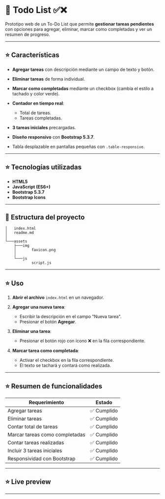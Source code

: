# 📝 Todo List ✅❌

Prototipo web de un To-Do List que permite **gestionar tareas pendientes** con opciones para agregar, eliminar, marcar como completadas y ver un resumen de progreso.

---

## ⭐ Características

* **Agregar tareas** con descripción mediante un campo de texto y botón.
* **Eliminar tareas** de forma individual.
* **Marcar como completadas** mediante un checkbox (cambia el estilo a tachado y color verde).
* **Contador en tiempo real**:

  * Total de tareas.
  * Tareas completadas.
* **3 tareas iniciales** precargadas.
* **Diseño responsivo** con **Bootstrap 5.3.7**.
* Tabla desplazable en pantallas pequeñas con `.table-responsive`.

---

## ⭐ Tecnologías utilizadas

* **HTML5**
* **JavaScript (ES6+)**
* **Bootstrap 5.3.7**
* **Bootstrap Icons**

---

## 📂 Estructura del proyecto

```
│   index.html
│   readme.md
│
└───assets
    ├───img
    │       favicon.png
    │
    └───js
            script.js
```

---

## ⭐ Uso

1. **Abrir el archivo** `index.html` en un navegador.
2. **Agregar una nueva tarea**:

   * Escribir la descripción en el campo "Nueva tarea".
   * Presionar el botón **Agregar**.
3. **Eliminar una tarea**:

   * Presionar el botón rojo con ícono ❌ en la fila correspondiente.
4. **Marcar tarea como completada**:

   * Activar el checkbox en la fila correspondiente.
   * El texto se tachará y contará como realizada.

---

## ⭐ Resumen de funcionalidades

| Requerimiento                  | Estado     |
| ------------------------------ | ---------- |
| Agregar tareas                 | ✅ Cumplido |
| Eliminar tareas                | ✅ Cumplido |
| Contar total de tareas         | ✅ Cumplido |
| Marcar tareas como completadas | ✅ Cumplido |
| Contar tareas realizadas       | ✅ Cumplido |
| Incluir 3 tareas iniciales     | ✅ Cumplido |
| Responsividad con Bootstrap    | ✅ Cumplido |

---

## ⭐ Live preview

---




